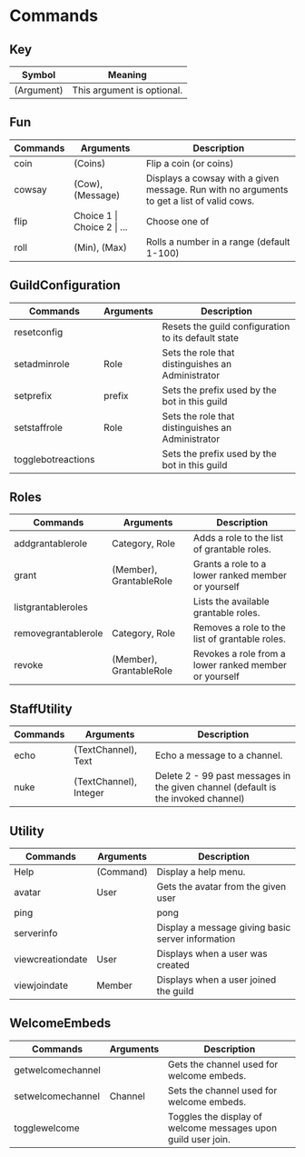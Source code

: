 # Commands

## Key
| Symbol     | Meaning                    |
| ---------- | -------------------------- |
| (Argument) | This argument is optional. |

## Fun
| Commands | Arguments                   | Description                                                                                |
| -------- | --------------------------- | ------------------------------------------------------------------------------------------ |
| coin     | (Coins)                     | Flip a coin (or coins)                                                                     |
| cowsay   | (Cow), (Message)            | Displays a cowsay with a given message. Run with no arguments to get a list of valid cows. |
| flip     | Choice 1 \| Choice 2 \| ... | Choose one of                                                                              |
| roll     | (Min), (Max)                | Rolls a number in a range (default 1-100)                                                  |

## GuildConfiguration
| Commands           | Arguments | Description                                         |
| ------------------ | --------- | --------------------------------------------------- |
| resetconfig        | <none>    | Resets the guild configuration to its default state |
| setadminrole       | Role      | Sets the role that distinguishes an Administrator   |
| setprefix          | prefix    | Sets the prefix used by the bot in this guild       |
| setstaffrole       | Role      | Sets the role that distinguishes an Administrator   |
| togglebotreactions | <none>    | Sets the prefix used by the bot in this guild       |

## Roles
| Commands            | Arguments               | Description                                           |
| ------------------- | ----------------------- | ----------------------------------------------------- |
| addgrantablerole    | Category, Role          | Adds a role to the list of grantable roles.           |
| grant               | (Member), GrantableRole | Grants a role to a lower ranked member or yourself    |
| listgrantableroles  | <none>                  | Lists the available grantable roles.                  |
| removegrantablerole | Category, Role          | Removes a role to the list of grantable roles.        |
| revoke              | (Member), GrantableRole | Revokes a role from a lower ranked member or yourself |

## StaffUtility
| Commands | Arguments              | Description                                                                       |
| -------- | ---------------------- | --------------------------------------------------------------------------------- |
| echo     | (TextChannel), Text    | Echo a message to a channel.                                                      |
| nuke     | (TextChannel), Integer | Delete 2 - 99 past messages in the given channel (default is the invoked channel) |

## Utility
| Commands         | Arguments | Description                                       |
| ---------------- | --------- | ------------------------------------------------- |
| Help             | (Command) | Display a help menu.                              |
| avatar           | User      | Gets the avatar from the given user               |
| ping             | <none>    | pong                                              |
| serverinfo       | <none>    | Display a message giving basic server information |
| viewcreationdate | User      | Displays when a user was created                  |
| viewjoindate     | Member    | Displays when a user joined the guild             |

## WelcomeEmbeds
| Commands          | Arguments | Description                                                   |
| ----------------- | --------- | ------------------------------------------------------------- |
| getwelcomechannel | <none>    | Gets the channel used for welcome embeds.                     |
| setwelcomechannel | Channel   | Sets the channel used for welcome embeds.                     |
| togglewelcome     | <none>    | Toggles the display of welcome messages upon guild user join. |

